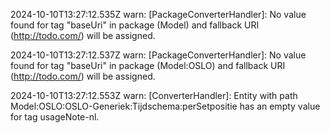 2024-10-10T13:27:12.535Z warn: [PackageConverterHandler]: No value found for tag "baseUri" in package (Model) and fallback URI (http://todo.com/) will be assigned.

2024-10-10T13:27:12.537Z warn: [PackageConverterHandler]: No value found for tag "baseUri" in package (Model:OSLO) and fallback URI (http://todo.com/) will be assigned.

2024-10-10T13:27:12.553Z warn: [ConverterHandler]: Entity with path Model:OSLO:OSLO-Generiek:Tijdschema:perSetpositie has an empty value for tag usageNote-nl.


